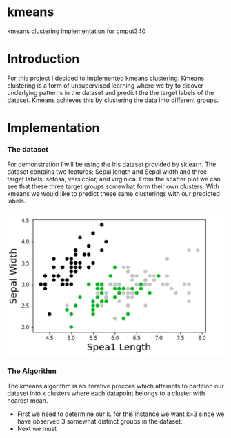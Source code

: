 # kmeans
kmeans clustering implementation for cmput340 


# Introduction 
For this project I decided to implemented kmeans clustering.
Kmeans clustering is a form of unsupervised learning where we try to disover underlying patterns in the dataset and predict the the target labels of the dataset. 
Kmeans achieves this by clustering the data into different groups. 

# Implementation

### The dataset

For demonstration I will be using the Iris dataset provided by sklearn. The dataset contains two features; Sepal length and Sepal width and three target labels:
setosa, versicolor, and virginica. From the scatter plot we can see that these three target groups somewhat form their own clusters. With kmeans we would like to predict these same clusterings with our predicted labels. 

 <img src="iris.png"/>
 
### The Algorithm
 
The kmeans algorithm is an iterative procces which attempts to partition our dataset into k clusters where each datapoint belongs to a cluster with nearest mean.

- First we need to determine our k. for this instance we want k=3 since we have observed 3 somewhat distinct groups in the dataset. 
- Next we must
  
